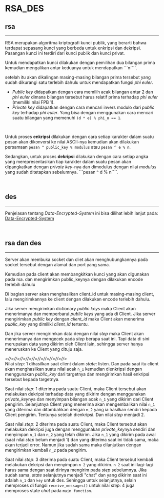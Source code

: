 # RSA_DES

## rsa 
<hr>

RSA merupakan algoritma kriptografi kunci publik, yang berarti bahwa terdapat sepasang kunci yang berbeda untuk enkripsi dan dekripsi. Pasangan kunci ini terdiri dari kunci publik dan kunci privat.

Untuk mendapatkan kunci dilakukan dengan pemilihan dua bilangan prima kemudian mengalikan antar keduanya untuk mendapatkan ```n````.

setelah itu akan dikalingan  masing-masing bilangan prima tersebut yang sudah dikurangi satu terlebih dahulu untuk mendapatkan fungsi *phi euler*.

- *Public key* didapatkan dengan cara memilih acak bilangan antar 2 dan *phi euler* dimana bilangan tersebut harus relatif prima terhadap *phi euler* (memiliki nilai FPB 1).
- *Private key* didapatkan dengan cara mencari invers modulo dari *public key* terhadap *phi euler*. Yang bisa dengan menggunakan cara mencari suatu bilangan yang memenuhi ```(d * e) % phi_n == 1```.

<br>

Untuk proses **enkripsi** dilakukan dengan cara setiap karakter dalam suatu pesan akan dikonversi ke nilai ASCII-nya kemudian akan dilakukan persamaan ```pesan ^ public_key % modulus``` atau ```pesan ^ e % n```.

Sedangkan, untuk proses **dekripsi** dilakukan dengan cara setiap angka yang merepresentasikan tiap karakter dalam suatu pesan akan dipangkatkan dengan *private key*-nya dan dimodulus dengan nilai *modulus* yang sudah ditetapkan sebelumnya. ```pesan ^ d % n````.

<br>

## des
<hr>

Penjelasan tentang *Data-Encrypted-System* ini bisa dilihat lebih lanjut pada: [Data-Encrypted-System](https://github.com/azharanas17/Data-Encryption-Standard/tree/master)


<br>

## rsa dan des
<hr>
Server akan membuka socket dan cliet akan menghubungkannya pada socket tersebut dengan alamat dan port yang sama.

Kemudian pada client akan membangkitkan kunci yang akan digunakan pada rsa. dan mengirimkan public_keynya dengan dilakukan encode terlebih dahulu

Di bagian server akan menghasilkan client_id untuk masing-masing client, lalu mengirimkannya ke client dengan dilakukan encode terlebih dahulu.

Jika server mengirimkan dictionary *public keys* maka Client akan menerimanya dan memperbarui *public keys* yang ada di Client.
Jika server mengirimkan *public key* dengan *client_id* maka Client akan menerima *public_key* yang dimiliki *client_id* tertentu.

Dan jika server mengirimkan data dengan nilai *step* maka Client akan menerimanya dan mengecek pada *step* berapa saat ini. Tapi data di sini merupakan data yang dikirim oleh Client lain, sehingga server hanya meneruskan ke Client yang dituju saja.

*=//=//=//=//=//=//=//=//=//=//=* <br>
Nilai *step*: 1 dihasilkan saat client dalam *state*: listen. Dan pada saat itu client akan menghasilkan suatu nilai acak ```n_1``` kemudian dienkripsi dengan menggunakan *public_key* dari targetnya dan mengirimkan hasil enkripsi tersebut kepada targetnya.

Saat nilai *step*: 1 diterima pada suatu Client, maka Client tersebut akan melakukan dekripsi terhadap data yang dikirim dengan menggunakan *private_key*nya dan menyimpan bilangan acak ```n_1``` yang dikirim dari Client pengirim.
Selanjutnya Client yang menerima akan mengembalikan nilai ```n_1``` yang diterima dan ditambahkan dengan ```n_2``` yang ia hasilkan sendiri kepada Client pengirim. Tentunya setelah dienkripsi. Dan nilai *step* menjadi 2.

Saat nilai *step*: 2 diterima pada suatu Client, maka Client tersebut akan melakukan dekripsi juga dengan menggunakan *private_key*nya sendiri dan menyimpan ```n_1``` dan ```n_2``` yang telah dikirim. Jika ```n_1``` yang dikirim pada awal (saat nilai *step* belum menjadi 1) dan yang diterima saat ini tidak sama, maka akan terjadi error. Namun jika sudah sama maka dilanjutkan dengan mengirimkan kembali ```n_2``` pada pengirim. 

Saat nilai *step*: 3 diterima pada suatu Client, maka Client tersebut kembali melakukan dekripsi dan menyimpan ```n_2``` yang dikirim. ```n_2``` saat ini lagi-lagi harus sama dengan saat dirinya mengirim pada *step* sebelumnya. Jika sudah sama, *state* selanjutnya menjadi "chat" dan yang dikirim saat ini adalah ```n_1``` dan ```key``` untuk des. Sehingga untuk selanjutnya, selain memproses di fungsi ```receive_messages()``` untuk nilai *step*: 4 juga memproses state *chat* pada ```main function```.